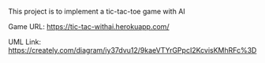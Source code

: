 This project is to implement a tic-tac-toe game with AI

Game URL: https://tic-tac-withai.herokuapp.com/

UML Link: https://creately.com/diagram/iy37dvu12/9kaeVTYrGPpcI2KcvisKMhRFc%3D